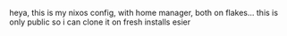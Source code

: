 heya, this is my nixos config, with home manager, both on flakes... this is only public so i can clone it on fresh installs esier
